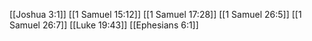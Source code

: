[[Joshua 3:1]]
[[1 Samuel 15:12]]
[[1 Samuel 17:28]]
[[1 Samuel 26:5]]
[[1 Samuel 26:7]]
[[Luke 19:43]]
[[Ephesians 6:1]]
